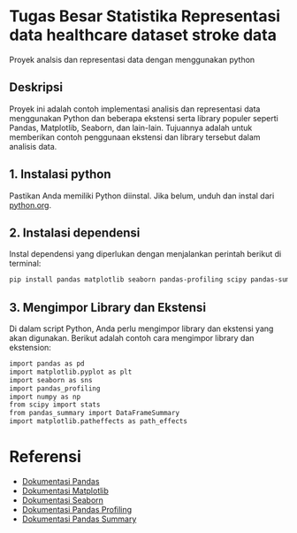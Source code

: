 # Tugas Besar Statistika Representasi data healthcare dataset stroke data

Proyek analsis dan representasi data dengan menggunakan python

## Deskripsi

Proyek ini adalah contoh implementasi analisis dan representasi data menggunakan Python dan beberapa ekstensi serta library populer seperti Pandas, Matplotlib, Seaborn, dan lain-lain. Tujuannya adalah untuk memberikan contoh penggunaan ekstensi dan library tersebut dalam analisis data.

## 1. Instalasi python
Pastikan Anda memiliki Python diinstal. Jika belum, unduh dan instal dari [python.org](https://www.python.org/downloads/).

## 2. Instalasi dependensi 
Instal dependensi yang diperlukan dengan menjalankan perintah berikut di terminal:

   ```bash
   pip install pandas matplotlib seaborn pandas-profiling scipy pandas-summary
   ```
## 3. Mengimpor Library dan Ekstensi
Di dalam script Python, Anda perlu mengimpor library dan ekstensi yang akan digunakan. Berikut adalah contoh cara mengimpor library dan ekstension:

   ```bash
   import pandas as pd
   import matplotlib.pyplot as plt
   import seaborn as sns
   import pandas_profiling
   import numpy as np
   from scipy import stats
   from pandas_summary import DataFrameSummary
   import matplotlib.patheffects as path_effects
   ```

# Referensi
* [Dokumentasi Pandas](https://pandas.pydata.org/docs/)
* [Dokumentasi Matplotlib](https://matplotlib.org/stable/users/index.html)
* [Dokumentasi Seaborn](https://seaborn.pydata.org/)
* [Dokumentasi Pandas Profiling](https://ydata-profiling.ydata.ai/docs/master/index.html)
* [Dokumentasi Pandas Summary](https://pypi.org/project/pandas-summary/)



